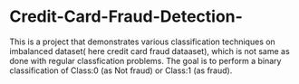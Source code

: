 # Credit-Card-Fraud-Detection-
This is a project  that demonstrates various classification techniques on imbalanced dataset( here credit card fraud dataaset), which is not same as done with regular classfication problems. The goal is to perform a binary classification of Class:0 (as Not fraud) or Class:1 (as fraud).
